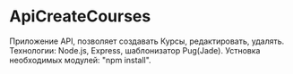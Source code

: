 # ApiCreateCourses
Приложение API, позволяет создавать Курсы, редактировать, удалять.
Технологии: Node.js, Express, шаблонизатор Pug(Jade).
Устновка необходимых модулей: "npm install".
